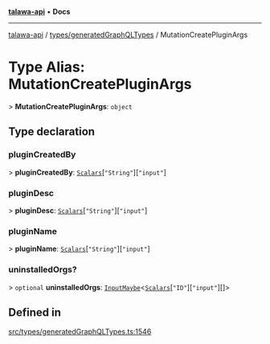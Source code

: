 [**talawa-api**](../../../README.md) • **Docs**

***

[talawa-api](../../../modules.md) / [types/generatedGraphQLTypes](../README.md) / MutationCreatePluginArgs

# Type Alias: MutationCreatePluginArgs

\> **MutationCreatePluginArgs**: `object`

## Type declaration

### pluginCreatedBy

\> **pluginCreatedBy**: [`Scalars`](Scalars.md)\[`"String"`\]\[`"input"`\]

### pluginDesc

\> **pluginDesc**: [`Scalars`](Scalars.md)\[`"String"`\]\[`"input"`\]

### pluginName

\> **pluginName**: [`Scalars`](Scalars.md)\[`"String"`\]\[`"input"`\]

### uninstalledOrgs?

\> `optional` **uninstalledOrgs**: [`InputMaybe`](InputMaybe.md)\<[`Scalars`](Scalars.md)\[`"ID"`\]\[`"input"`\][]\>

## Defined in

[src/types/generatedGraphQLTypes.ts:1546](https://github.com/PalisadoesFoundation/talawa-api/blob/bba5d82264abb62b9e358a3d3fe1af18a8a8f6e4/src/types/generatedGraphQLTypes.ts#L1546)
